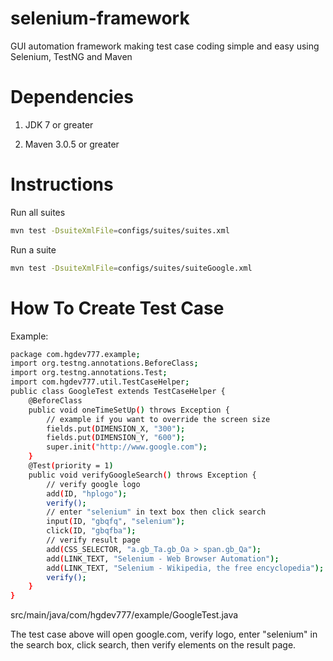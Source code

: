 selenium-framework
==================

GUI automation framework making test case coding simple and easy using Selenium, TestNG and Maven

Dependencies
============

1. JDK 7 or greater

2. Maven 3.0.5 or greater


Instructions
============

Run all suites
```sh
mvn test -DsuiteXmlFile=configs/suites/suites.xml
```


Run a suite
```sh
mvn test -DsuiteXmlFile=configs/suites/suiteGoogle.xml
```

How To Create Test Case
============

Example:

```sh
package com.hgdev777.example;
import org.testng.annotations.BeforeClass;
import org.testng.annotations.Test;
import com.hgdev777.util.TestCaseHelper;
public class GoogleTest extends TestCaseHelper {
	@BeforeClass
	public void oneTimeSetUp() throws Exception {
		// example if you want to override the screen size
		fields.put(DIMENSION_X, "300"); 
		fields.put(DIMENSION_Y, "600"); 
		super.init("http://www.google.com");
	}
	@Test(priority = 1)
	public void verifyGoogleSearch() throws Exception {
		// verify google logo
		add(ID, "hplogo");
		verify();
		// enter "selenium" in text box then click search
		input(ID, "gbqfq", "selenium");
		click(ID, "gbqfba");
		// verify result page
		add(CSS_SELECTOR, "a.gb_Ta.gb_Oa > span.gb_Qa"); 
		add(LINK_TEXT, "Selenium - Web Browser Automation");
		add(LINK_TEXT, "Selenium - Wikipedia, the free encyclopedia");
		verify();
	}
}
```
src/main/java/com/hgdev777/example/GoogleTest.java

The test case above will open google.com, verify logo, enter "selenium" in the search box, click search, then verify elements on the result page.
